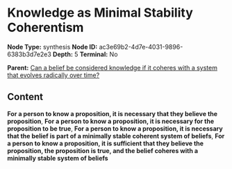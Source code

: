 # Knowledge as Minimal Stability Coherentism

**Node Type:** synthesis
**Node ID:** ac3e69b2-4d7e-4031-9896-6383b3d7e2e3
**Depth:** 5
**Terminal:** No

**Parent:** [Can a belief be considered knowledge if it coheres with a system that evolves radically over time?](can-a-belief-be-considered-knowledge-if-it-coheres-with-a-system-that-evolves-radically-over-time-antithesis-c70a19f1-6ca5-4724-9968-5424a6e0ad66.md)

## Content

**For a person to know a proposition, it is necessary that they believe the proposition**, **For a person to know a proposition, it is necessary for the proposition to be true**, **For a person to know a proposition, it is necessary that the belief is part of a minimally stable coherent system of beliefs**, **For a person to know a proposition, it is sufficient that they believe the proposition, the proposition is true, and the belief coheres with a minimally stable system of beliefs**
